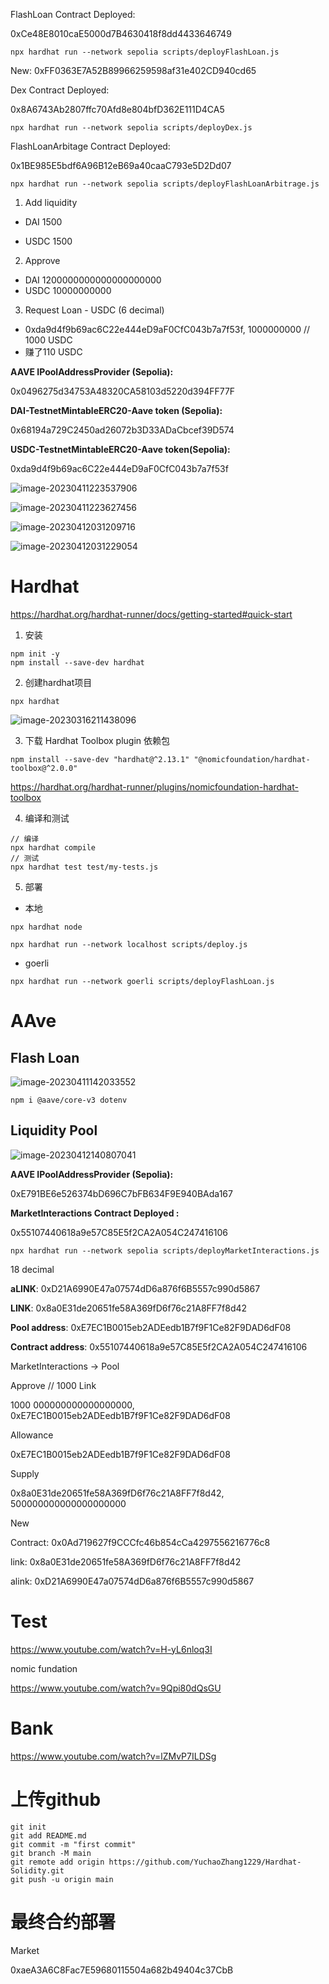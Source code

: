 FlashLoan Contract Deployed:

0xCe48E8010caE5000d7B4630418f8dd4433646749

```
npx hardhat run --network sepolia scripts/deployFlashLoan.js
```

New: 0xFF0363E7A52B89966259598af31e402CD940cd65



Dex Contract Deployed:

0x8A6743Ab2807ffc70Afd8e804bfD362E111D4CA5

```
npx hardhat run --network sepolia scripts/deployDex.js
```

FlashLoanArbitage Contract Deployed:

0x1BE985E5bdf6A96B12eB69a40caaC793e5D2Dd07

```
npx hardhat run --network sepolia scripts/deployFlashLoanArbitrage.js
```

1. Add liquidity

- DAI 1500	

- USDC 1500

2. Approve

- DAI 1200000000000000000000
- USDC 10000000000

3. Request Loan - USDC (6 decimal)

- 0xda9d4f9b69ac6C22e444eD9aF0CfC043b7a7f53f, 1000000000 // 1000 USDC
- 赚了110 USDC



**AAVE IPoolAddressProvider (Sepolia):**

0x0496275d34753A48320CA58103d5220d394FF77F

**DAI-TestnetMintableERC20-Aave token (Sepolia):**

0x68194a729C2450ad26072b3D33ADaCbcef39D574

**USDC-TestnetMintableERC20-Aave token(Sepolia):**

0xda9d4f9b69ac6C22e444eD9aF0CfC043b7a7f53f



![image-20230411223537906](C:\Users\user\AppData\Roaming\Typora\typora-user-images\image-20230411223537906.png)

![image-20230411223627456](C:\Users\user\AppData\Roaming\Typora\typora-user-images\image-20230411223627456.png)



![image-20230412031209716](C:\Users\user\AppData\Roaming\Typora\typora-user-images\image-20230412031209716.png)

![image-20230412031229054](C:\Users\user\AppData\Roaming\Typora\typora-user-images\image-20230412031229054.png)

# Hardhat

https://hardhat.org/hardhat-runner/docs/getting-started#quick-start

1. 安装

```
npm init -y
npm install --save-dev hardhat
```

2. 创建hardhat项目

```
npx hardhat
```

![image-20230316211438096](C:\Users\user\AppData\Roaming\Typora\typora-user-images\image-20230316211438096.png)

3. 下载 Hardhat Toolbox plugin 依赖包

```
npm install --save-dev "hardhat@^2.13.1" "@nomicfoundation/hardhat-toolbox@^2.0.0"
```

https://hardhat.org/hardhat-runner/plugins/nomicfoundation-hardhat-toolbox

4. 编译和测试

```
// 编译
npx hardhat compile
// 测试
npx hardhat test test/my-tests.js
```

5. 部署

- 本地

```
npx hardhat node

npx hardhat run --network localhost scripts/deploy.js
```

- goerli

```
npx hardhat run --network goerli scripts/deployFlashLoan.js
```

# AAve

## Flash Loan

![image-20230411142033552](C:\Users\user\AppData\Roaming\Typora\typora-user-images\image-20230411142033552.png)

```
npm i @aave/core-v3 dotenv
```









## Liquidity Pool

![image-20230412140807041](C:\Users\user\AppData\Roaming\Typora\typora-user-images\image-20230412140807041.png)

**AAVE IPoolAddressProvider (Sepolia):**

0xE791BE6e526374bD696C7bFB634F9E940BAda167

**MarketInteractions Contract Deployed :** 

0x55107440618a9e57C85E5f2CA2A054C247416106

```
npx hardhat run --network sepolia scripts/deployMarketInteractions.js
```

18 decimal

**aLINK**: 0xD21A6990E47a07574dD6a876f6B5557c990d5867

**LINK**: 0x8a0E31de20651fe58A369fD6f76c21A8FF7f8d42

**Pool address**: 0xE7EC1B0015eb2ADEedb1B7f9F1Ce82F9DAD6dF08

**Contract address**: 0x55107440618a9e57C85E5f2CA2A054C247416106

MarketInteractions → Pool



Approve // 1000 Link

1000 000000000000000000, 0xE7EC1B0015eb2ADEedb1B7f9F1Ce82F9DAD6dF08 



Allowance 

0xE7EC1B0015eb2ADEedb1B7f9F1Ce82F9DAD6dF08 



Supply

0x8a0E31de20651fe58A369fD6f76c21A8FF7f8d42, 500000000000000000000









New

Contract: 0x0Ad719627f9CCCfc46b854cCa4297556216776c8

link: 0x8a0E31de20651fe58A369fD6f76c21A8FF7f8d42

alink: 0xD21A6990E47a07574dD6a876f6B5557c990d5867

# Test

https://www.youtube.com/watch?v=H-yL6nloq3I

nomic fundation



https://www.youtube.com/watch?v=9Qpi80dQsGU



# Bank

https://www.youtube.com/watch?v=lZMvP7ILDSg

# 上传github

```
git init
git add README.md
git commit -m "first commit"
git branch -M main
git remote add origin https://github.com/YuchaoZhang1229/Hardhat-Solidity.git
git push -u origin main
```



# 最终合约部署

Market

0xaeA3A6C8Fac7E59680115504a682b49404c37CbB

